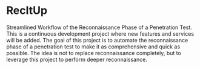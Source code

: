 # RecItUp
Streamlined Workflow of the Reconnaissance Phase of a Penetration Test. This is a continuous development project where new features and services will be added. The goal of this project is to automate the reconnaissance phase of a penetration test to make it as comprehensive and quick as possible. The idea is not to replace reconnaissance completely, but to leverage this project to perform deeper reconnaissance.
